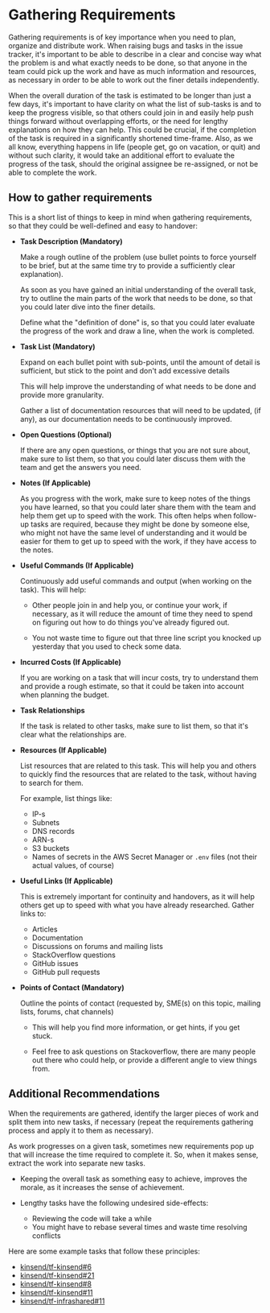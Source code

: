 # Gathering Requirements

Gathering requirements is of key importance when you need to plan, organize and distribute work.
When raising bugs and tasks in the issue tracker, it's important to be able to describe in a clear and concise way
what the problem is and what exactly needs to be done, so that anyone in the team could pick up the work and have
as much information and resources, as necessary in order to be able to work out the finer details independently.

When the overall duration of the task is estimated to be longer than just a few days, it's important to have clarity
on what the list of sub-tasks is and to keep the progress visible, so that others could join in and easily help push
things forward without overlapping efforts, or the need for lengthy explanations on how they can help. This could be
crucial, if the completion of the task is required in a significantly shortened time-frame. Also, as we all know,
everything happens in life (people get, go on vacation, or quit) and without such clarity, it would take an additional
effort to evaluate the progress of the task, should the original assignee be re-assigned, or not be able to complete
the work.

## How to gather requirements

This is a short list of things to keep in mind when gathering requirements, so that they could be well-defined
and easy to handover:

* __Task Description (Mandatory)__

    Make a rough outline of the problem (use bullet points to force yourself to be brief, but at the same time try 
    to provide a sufficiently clear explanation).

    As soon as you have gained an initial understanding of the overall task, try to outline the main parts of the work
    that needs to be done, so that you could later dive into the finer details.

    Define what the "definition of done" is, so that you could later evaluate the progress of the work and draw a line,
    when the work is completed.

* __Task List (Mandatory)__

    Expand on each bullet point with sub-points, until the amount of detail is sufficient, but stick
    to the point and don't add excessive details

    This will help improve the understanding of what needs to be done and provide more granularity.

    Gather a list of documentation resources that will need to be updated, (if any), as our documentation needs to be
    continuously improved.

* __Open Questions (Optional)__

    If there are any open questions, or things that you are not sure about, make sure to list them, so that you could
    later discuss them with the team and get the answers you need.

* __Notes (If Applicable)__

    As you progress with the work, make sure to keep notes of the things you have learned, so that you could later
    share them with the team and help them get up to speed with the work. This often helps when follow-up tasks
    are required, because they might be done by someone else, who might not have the same level of understanding and
    it would be easier for them to get up to speed with the work, if they have access to the notes.

* __Useful Commands (If Applicable)__

    Continuously add useful commands and output (when working on the task). This will help:

    * Other people join in and help you, or continue your work, if necessary, as it will reduce the
      amount of time they need to spend on figuring out how to do things you've already figured out.

    * You not waste time to figure out that three line script you knocked up yesterday that you used to check some data.

* __Incurred Costs (If Applicable)__

    If you are working on a task that will incur costs, try to understand them and provide a rough estimate, so that
    it could be taken into account when planning the budget.

* __Task Relationships__

    If the task is related to other tasks, make sure to list them, so that it's clear what the relationships are.

* __Resources (If Applicable)__

    List resources that are related to this task. This will help you and others to quickly find the resources that are 
    related to the task, without having to search for them.

    For example, list things like:
    
    * IP-s
    * Subnets
    * DNS records
    * ARN-s
    * S3 buckets
    * Names of secrets in the AWS Secret Manager or `.env` files (not their actual values, of course)

* __Useful Links (If Applicable)__

    This is extremely important for continuity and handovers, as it will help others get up to speed with what you
    have already researched. Gather links to:

    * Articles
    * Documentation
    * Discussions on forums and mailing lists
    * StackOverflow questions
    * GitHub issues
    * GitHub pull requests

* __Points of Contact (Mandatory)__

    Outline the points of contact (requested by, SME(s) on this topic, mailing lists, forums, chat channels)

    * This will help you find more information, or get hints, if you get stuck.

    * Feel free to ask questions on Stackoverflow, there are many people out there who could help, or provide
     a different angle to view things from.

## Additional Recommendations

When the requirements are gathered, identify the larger pieces of work and split them into new tasks, if necessary
(repeat the requirements gathering process and apply it to them as necessary).

As work progresses on a given task, sometimes new requirements pop up that will increase the time required to
complete it. So, when it makes sense, extract the work into separate new tasks.

   * Keeping the overall task as something easy to achieve, improves the morale, as it increases the sense
      of achievement.

   * Lengthy tasks have the following undesired side-effects:
      
       * Reviewing the code will take a while
       * You might have to rebase several times and waste time resolving conflicts

Here are some example tasks that follow these principles:

* [kinsend/tf-kinsend#6](https://github.com/kinsend/tf-kinsend/issues/6)
* [kinsend/tf-kinsend#21](https://github.com/kinsend/tf-kinsend/issues/21)
* [kinsend/tf-kinsend#8](https://github.com/kinsend/tf-kinsend/issues/8)
* [kinsend/tf-kinsend#11](https://github.com/kinsend/tf-kinsend/issues/11)
* [kinsend/tf-infrashared#11](https://github.com/kinsend/tf-infrashared/issues/11)

